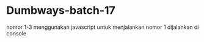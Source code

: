# Dumbways-batch-17

nomor 1-3 menggunakan javascript
untuk menjalankan nomor 1 dijalankan di console
